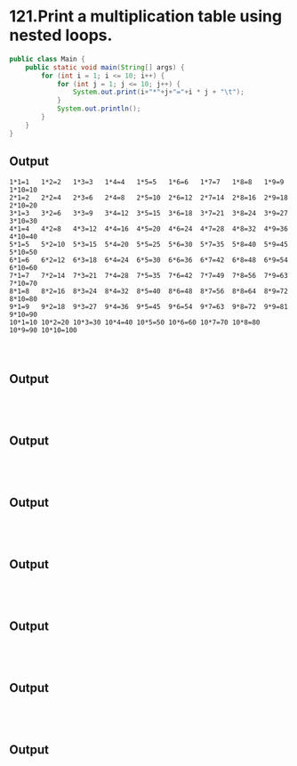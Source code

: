 # 121.Print a multiplication table using nested loops.
```java []
public class Main {
    public static void main(String[] args) {
        for (int i = 1; i <= 10; i++) {
            for (int j = 1; j <= 10; j++) {
                System.out.print(i+"*"+j+"="+i * j + "\t");
            }
            System.out.println();
        }
    }
}

```
## Output
```
1*1=1	1*2=2	1*3=3	1*4=4	1*5=5	1*6=6	1*7=7	1*8=8	1*9=9	1*10=10	
2*1=2	2*2=4	2*3=6	2*4=8	2*5=10	2*6=12	2*7=14	2*8=16	2*9=18	2*10=20	
3*1=3	3*2=6	3*3=9	3*4=12	3*5=15	3*6=18	3*7=21	3*8=24	3*9=27	3*10=30	
4*1=4	4*2=8	4*3=12	4*4=16	4*5=20	4*6=24	4*7=28	4*8=32	4*9=36	4*10=40	
5*1=5	5*2=10	5*3=15	5*4=20	5*5=25	5*6=30	5*7=35	5*8=40	5*9=45	5*10=50	
6*1=6	6*2=12	6*3=18	6*4=24	6*5=30	6*6=36	6*7=42	6*8=48	6*9=54	6*10=60	
7*1=7	7*2=14	7*3=21	7*4=28	7*5=35	7*6=42	7*7=49	7*8=56	7*9=63	7*10=70	
8*1=8	8*2=16	8*3=24	8*4=32	8*5=40	8*6=48	8*7=56	8*8=64	8*9=72	8*10=80	
9*1=9	9*2=18	9*3=27	9*4=36	9*5=45	9*6=54	9*7=63	9*8=72	9*9=81	9*10=90	
10*1=10	10*2=20	10*3=30	10*4=40	10*5=50	10*6=60	10*7=70	10*8=80	10*9=90	10*10=100	

```
#
```java []
```
## Output
```
```
#
```java []
```
## Output
```
```
#
```java []
```
## Output
```
```
#
```java []
```
## Output
```
```
#
```java []
```
## Output
```
```
#
```java []
```
## Output
```
```
#
```java []
```
## Output
```
```

